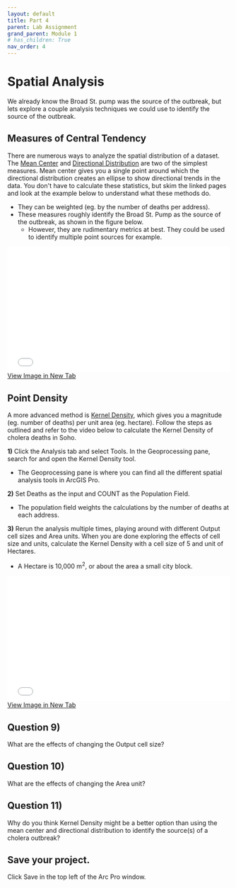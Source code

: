 ```yaml
---
layout: default
title: Part 4
parent: Lab Assignment
grand_parent: Module 1
# has_children: True
nav_order: 4
---
```

# Spatial Analysis

We already know the Broad St. pump was the source of the outbreak, but lets explore a couple analysis techniques we could use to identify the source of the outbreak.

## Measures of Central Tendency

There are numerous ways to analyze the spatial distribution of a dataset.  The [Mean Center](https://pro.arcgis.com/en/pro-app/latest/tool-reference/spatial-statistics/mean-center.htm) and [Directional Distribution](https://pro.arcgis.com/en/pro-app/latest/tool-reference/spatial-statistics/directional-distribution.htm) are two of the simplest measures.  Mean center gives you a single point around which the directional distribution creates an ellipse to show directional trends in the data.  You don't have to calculate these statistics, but skim the linked pages and look at the example below to understand what these methods do.
* They can be weighted (eg. by the number of deaths per address).
* These measures roughly identify the Broad St. Pump as the source of the outbreak, as shown in the figure below.
  * However, they are rudimentary metrics at best.  They could be used to identify multiple point sources for example.

<div style="overflow: hidden;
  padding-top: 56.25%;
  position: relative">
  <iframe src="Distribution.png" title="Processes" scrolling="no" frameborder="0"
    style="border: 0;
   height: 100%;
   left: 0;
   position: absolute;
   top: 0;
   width: 100%;">
   <p>Your browser does not support iframes.</p>
 </iframe>
</div>
<a href="Distribution.png" target="_blank">View Image in New Tab</a>

## Point Density

A more advanced method is [Kernel Density](https://pro.arcgis.com/en/pro-app/latest/tool-reference/spatial-analyst/kernel-density.htm), which gives you a magnitude (eg. number of deaths) per unit area (eg. hectare).  Follow the steps as outlined and refer to the video below to calculate the Kernel Density of cholera deaths in Soho.

**1)** Click the Analysis tab and select Tools.  In the Geoprocessing pane, search for and open the Kernel Density tool.
* The Geoprocessing pane is where you can find all the different spatial analysis tools in ArcGIS Pro.

**2)** Set Deaths as the input and COUNT as the Population Field.
* The population field weights the calculations by the number of deaths at each address.

**3)** Rerun the analysis multiple times, playing around with different Output cell sizes and Area units.  When you are done exploring the effects of cell size and units, calculate the Kernel Density with a cell size of 5 and unit of Hectares.
* A Hectare is 10,000 m<sup>2</sup>, or about the area a small city block.

<div style="overflow: hidden;
  padding-top: 56.25%;
  position: relative">
  <iframe src="KD.mp4" title="Processes" scrolling="no" frameborder="0"
    style="border: 0;
   height: 100%;
   left: 0;
   position: absolute;
   top: 0;
   width: 100%;">
   <p>Your browser does not support iframes.</p>
 </iframe>
</div>
<a href="KD.mp4" target="_blank">View Image in New Tab</a>

## **Question 9)**
What are the effects of changing the Output cell size?

## **Question 10)**
What are the effects of changing the Area unit?

## **Question 11)**
Why do you think Kernel Density might be a better option than using the mean center and directional distribution to identify the source(s) of a cholera outbreak?

## Save your project.

Click Save in the top left of the Arc Pro window.
